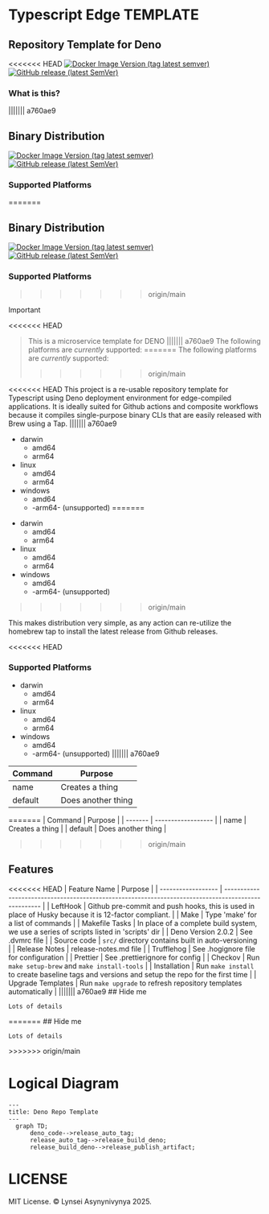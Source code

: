 <!-- markdownlint-disable MD041 -->
<!-- markdownlint-disable MD012 -->

# Typescript Edge TEMPLATE

## Repository Template for Deno

<<<<<<< HEAD
[![Docker Image Version (tag latest semver)](https://img.shields.io/badge/CI%20build%20passing-green)](https://hub.docker.com/r/lynsei/devcontainer.deno)
[![GitHub release (latest SemVer)](https://img.shields.io/badge/github-repo-8A2BE2)](https://github.com/orchestras/deno)

### What is this?
||||||| a760ae9

## Binary Distribution

[![Docker Image Version (tag latest semver)](https://img.shields.io/docker/v/lukechannings/deno/latest?label=Docker%20Image)](https://hub.docker.com/r/lynsei/bin/tags)
[![GitHub release (latest SemVer)](https://img.shields.io/github/v/release/lukechannings/deno-arm64?label=ARM64%20Binary)](https://github.com/softdist/docker.client/releases/tag/main)

### Supported Platforms


=======
## Binary Distribution

[![Docker Image Version (tag latest semver)](https://img.shields.io/docker/v/lukechannings/deno/latest?label=Docker%20Image)](https://hub.docker.com/r/lynsei/bin/tags)
[![GitHub release (latest SemVer)](https://img.shields.io/github/v/release/lukechannings/deno-arm64?label=ARM64%20Binary)](https://github.com/softdist/docker.client/releases/tag/main)

### Supported Platforms
>>>>>>> origin/main

> [!IMPORTANT]
>
<<<<<<< HEAD
> This is a microservice template for DENO
||||||| a760ae9
> The following platforms are *currently* supported:
=======
> The following platforms are _currently_ supported:
>>>>>>> origin/main

<<<<<<< HEAD
This project is a re-usable repository template for Typescript using Deno
deployment environment for edge-compiled applications. It is ideally suited for
Github actions and composite workflows because it compiles single-purpose binary
CLIs that are easily released with Brew using a Tap.
||||||| a760ae9
* darwin
  * amd64
  * arm64
* linux
  * amd64
  * arm64
* windows
  * amd64
  * -arm64- (unsupported)
=======
- darwin
  - amd64
  - arm64
- linux
  - amd64
  - arm64
- windows
  - amd64
  - -arm64- (unsupported)
>>>>>>> origin/main

This makes distribution very simple, as any action can re-utilize the homebrew
tap to install the latest release from Github releases.

<<<<<<< HEAD
### Supported Platforms

- darwin
  - amd64
  - arm64
- linux
  - amd64
  - arm64
- windows
  - amd64
  - -arm64- (unsupported)
||||||| a760ae9

| Command | Purpose |
| -- | -- |
| name |  Creates a thing |
| default | Does another thing |
=======
| Command | Purpose            |
| ------- | ------------------ |
| name    | Creates a thing    |
| default | Does another thing |
>>>>>>> origin/main

## Features

<<<<<<< HEAD
| Feature Name       | Purpose                                                                                             |
| ------------------ | --------------------------------------------------------------------------------------------------- |
| LeftHook           | Github pre-commit and push hooks, this is used in place of Husky because it is 12-factor compliant. |
| Make               | Type 'make' for a list of commands                                                                  |
| Makefile Tasks     | In place of a complete build system, we use a series of scripts listed in 'scripts' dir             |
| Deno Version 2.0.2 | See .dvmrc file                                                                                     |
| Source code        | `src/` directory contains built in auto-versioning                                                  |
| Release Notes      | release-notes.md file                                                                               |
| Trufflehog         | See .hogignore file for configuration                                                               |
| Prettier           | See .prettierignore for config                                                                      |
| Checkov            | Run `make setup-brew` and `make install-tools`                                                      |
| Installation       | Run `make install` to create baseline tags and versions and setup the repo for the first time       |
| Upgrade Templates  | Run `make upgrade` to refresh repository templates automatically                                    |
||||||| a760ae9
    ## Hide me

    Lots of details
</details>
=======
    ## Hide me

    Lots of details

</details>
>>>>>>> origin/main

# Logical Diagram

<!-- github feature -->
<!-- markdownlint-disable MD046 -->

```mermaid
---
title: Deno Repo Template
---
  graph TD;
      deno_code-->release_auto_tag;
      release_auto_tag-->release_build_deno;
      release_build_deno-->release_publish_artifact;
```

# LICENSE

MIT License.  © Lynsei Asynynivynya 2025.

